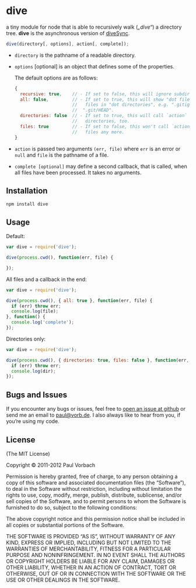 # dive

a tiny module for node that is able to recursively walk (_„dive“_) a
directory tree. **dive** is the asynchronous version of
[diveSync](//github.com/pvorb/node-diveSync).

~~~ javascript
dive(directory[, options], action[, complete]);
~~~

*   `directory` is the pathname of a readable directory.
*   `options` [optional] is an object that defines some of the properties.

    The default options are as follows:

    ~~~ javascript
    {
      recursive: true,    // - If set to false, this will ignore subdirectories.
      all: false,         // - If set to true, this will show "dot files" and
                          //   files in "dot directories", e.g. ".gitignore" or
                          //  ".git/HEAD".
      directories: false  // - If set to true, this will call `action` on
                          //   directories, too.
      files: true         // - If set to false, this won't call `action` on
                          //   files any more.
    }
    ~~~
*   `action` is passed two arguments `(err, file)` where `err` is an error or
    `null` and `file` is the pathname of a file.
*   `complete [optional]` may define a second callback, that is called, when all
    files have been processed. It takes no arguments.

## Installation

    npm install dive

## Usage

Default:

~~~ javascript
var dive = require('dive');

dive(process.cwd(), function(err, file) {

});
~~~

All files and a callback in the end:

~~~ javascript
var dive = require('dive');

dive(process.cwd(), { all: true }, function(err, file) {
  if (err) throw err;
  console.log(file);
}, function() {
  console.log('complete');
});
~~~

Directories only:

~~~ javascript
var dive = require('dive');

dive(process.cwd(), { directories: true, files: false }, function(err, dir) {
  if (err) throw err;
  console.log(dir);
});
~~~

## Bugs and Issues

If you encounter any bugs or issues, feel free to
[open an issue at github](//github.com/pvorb/node-dive/issues) or send me an
email to <paul@vorb.de>. I also always like to hear from you, if you’re using my
code.

## License

(The MIT License)

Copyright © 2011-2012 Paul Vorbach

Permission is hereby granted, free of charge, to any person obtaining a copy of
this software and associated documentation files (the “Software”), to deal in
the Software without restriction, including without limitation the rights to
use, copy, modify, merge, publish, distribute, sublicense, and/or sell copies of
the Software, and to permit persons to whom the Software is furnished to do so,
subject to the following conditions:

The above copyright notice and this permission notice shall be included in all
copies or substantial portions of the Software.

THE SOFTWARE IS PROVIDED “AS IS”, WITHOUT WARRANTY OF ANY KIND, EXPRESS OR
IMPLIED, INCLUDING BUT NOT LIMITED TO THE WARRANTIES OF MERCHANTABILITY, FITNESS
FOR A PARTICULAR PURPOSE AND NONINFRINGEMENT. IN NO EVENT SHALL THE AUTHORS OR
COPYRIGHT HOLDERS BE LIABLE FOR ANY CLAIM, DAMAGES OR OTHER LIABILITY, WHETHER
IN AN ACTION OF CONTRACT, TORT OR OTHERWISE, OUT OF OR IN CONNECTION WITH THE
SOFTWARE OR THE USE OR OTHER DEALINGS IN THE SOFTWARE.
